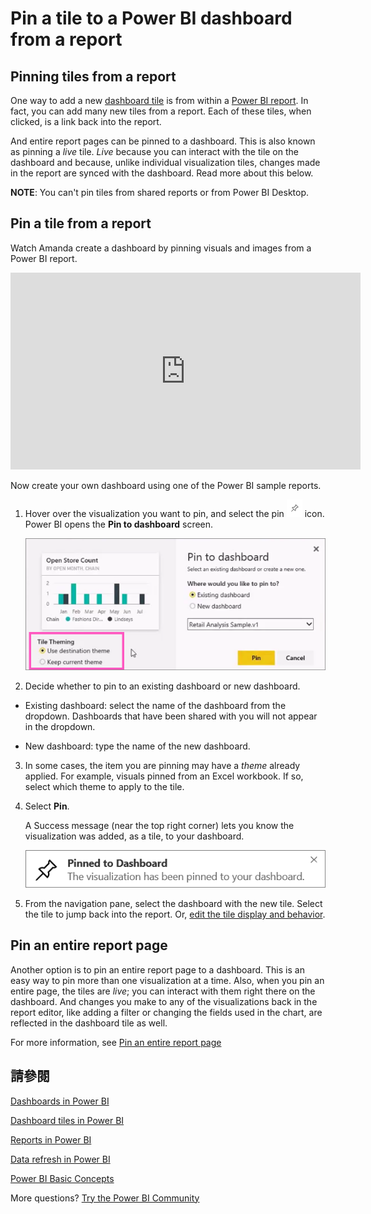 <properties
   pageTitle="Pin a tile to a Power BI dashboard from a report"
   description="Pin a tile to a Power BI dashboard from a report."
   services="powerbi"
   documentationCenter=""
   authors="mihart"
   manager="mblythe"
   backup=""
   editor=""
   tags=""
   featuredVideoId="lJKgWnvl6bQ"
   qualityFocus="no"
   qualityDate=""/>

<tags
   ms.service="powerbi"
   ms.devlang="NA"
   ms.topic="article"
   ms.tgt_pltfrm="NA"
   ms.workload="powerbi"
   ms.date="10/07/2016"
   ms.author="mihart"/>

# Pin a tile to a Power BI dashboard from a report
## Pinning tiles from a report

﻿One way to add a new <bpt id="p1">[</bpt>dashboard tile<ept id="p1">](powerbi-service-dashboard-tiles.md)</ept> is from within a <bpt id="p2">[</bpt>Power BI report<ept id="p2">](powerbi-service-reports.md)</ept>. In fact, you can add many new tiles from a report.  Each of these tiles, when clicked, is a link back into the report.

And entire report pages can be pinned to a dashboard.  This is also known as pinning a <bpt id="p1">*</bpt>live<ept id="p1">*</ept> tile.  <bpt id="p1">*</bpt>Live<ept id="p1">*</ept> because you can interact with the tile on the dashboard and because, unlike individual visualization tiles, changes made in the report are synced with the dashboard. Read more about this below.

<bpt id="p1">**</bpt>NOTE<ept id="p1">**</ept>:  You can't pin tiles from shared reports or from Power BI Desktop.

## Pin a tile from a report

Watch Amanda create a dashboard by pinning visuals and images from a Power BI report.
<iframe width="560" height="315" src="https://www.youtube.com/embed/lJKgWnvl6bQ" frameborder="0" allowfullscreen></iframe>

Now create your own dashboard using one of the Power BI sample reports.

1.  Hover over the visualization you want to pin, and select the pin <ph id="ph1">![](media/powerbi-service-pin-a-tile-to-a-dashboard-from-a-report/PBI_PinTile_Small.png)</ph> icon. Power BI opens the <bpt id="p1">**</bpt>Pin to dashboard<ept id="p1">**</ept> screen.

      ![](media/powerbi-service-pin-a-tile-to-a-dashboard-from-a-report/PBI_themes2.png)

2. Decide whether to pin to an existing dashboard or new dashboard.

  -   Existing dashboard: select the name of the dashboard from the dropdown. Dashboards that have been shared with you will not appear in the dropdown.

  -   New dashboard: type the name of the new dashboard.

3. In some cases, the item you are pinning may have a <bpt id="p1">*</bpt>theme<ept id="p1">*</ept> already applied.  For example, visuals pinned from an Excel workbook. If so, select which theme to apply to the tile.

4.  Select <bpt id="p1">**</bpt>Pin<ept id="p1">**</ept>.

    A Success message (near the top right corner) lets you know the visualization was added, as a tile, to your dashboard.

    ![](media/powerbi-service-pin-a-tile-to-a-dashboard-from-a-report/pinSuccess.png)

4.  From the navigation pane, select the dashboard with the new tile. Select the tile to jump back into the report. Or, <bpt id="p1">[</bpt>edit the tile display and behavior<ept id="p1">](powerbi-service-edit-a-tile-in-a-dashboard.md)</ept>.

## Pin an entire report page

Another option is to pin an entire report page to a dashboard. This is an easy way to pin more than one visualization at a time.  Also, when you pin an entire page, the tiles are <bpt id="p1">*</bpt>live<ept id="p1">*</ept>; you can interact with them right there on the dashboard. And changes you make to any of the visualizations back in the report editor, like adding a filter or changing the fields used in the chart, are reflected in the dashboard tile as well.  

For more information, see <bpt id="p1">[</bpt>Pin an entire report page<ept id="p1">](powerbi-service-pin-a-live-tile-to-a-dashboard-from-a-report.md)</ept>


## 請參閱

[Dashboards in Power BI](powerbi-service-dashboards.md)

[Dashboard tiles in Power BI](powerbi-service-dashboard-tiles.md)

[Reports in Power BI](powerbi-service-reports.md)

[Data refresh in Power BI](powerbi-refresh-data.md)

[Power BI Basic Concepts](powerbi-service-basic-concepts.md)

More questions? [Try the Power BI Community](http://community.powerbi.com/)
